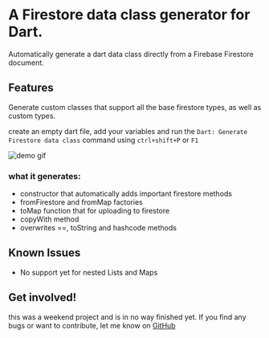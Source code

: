 # A Firestore data class generator for Dart. 

Automatically generate a dart data class directly from a Firebase Firestore document.

## Features

Generate custom classes that support all the base firestore types, as well as custom types. 

create an empty dart file, add your variables and run the  `Dart: Generate Firestore data class` command using `ctrl+shift+P` or `F1`

![demo gif](./assets/demo.gif)


### what it generates:
- constructor that automatically adds important firestore methods 
- fromFirestore and fromMap factories
- toMap function that for uploading to firestore
- copyWith method
- overwrites ==, toString and hashcode methods



## Known Issues

- No support yet for nested Lists and Maps

## Get involved! 

this was a weekend project and is in no way finished yet. If you find any bugs or want to contribute, let me know on [GitHub](https://github.com/casvanluijtelaar/dart-firestore-dataclass-generator)

